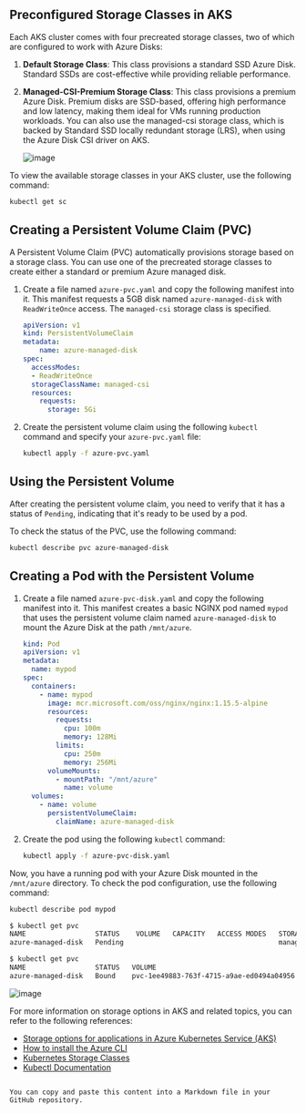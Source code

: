 
## Preconfigured Storage Classes in AKS

Each AKS cluster comes with four precreated storage classes, two of which are configured to work with Azure Disks:

1. **Default Storage Class**: This class provisions a standard SSD Azure Disk. Standard SSDs are cost-effective while providing reliable performance.

2. **Managed-CSI-Premium Storage Class**: This class provisions a premium Azure Disk. Premium disks are SSD-based, offering high performance and low latency, making them ideal for VMs running production workloads. You can also use the managed-csi storage class, which is backed by Standard SSD locally redundant storage (LRS), when using the Azure Disk CSI driver on AKS.

   ![image](https://github.com/discover-devops/kubernetes_workshop/assets/53135263/3f06bd22-1364-4187-9384-c5959c4f2886)


To view the available storage classes in your AKS cluster, use the following command:

```bash
kubectl get sc
```

## Creating a Persistent Volume Claim (PVC)

A Persistent Volume Claim (PVC) automatically provisions storage based on a storage class. You can use one of the precreated storage classes to create either a standard or premium Azure managed disk.

1. Create a file named `azure-pvc.yaml` and copy the following manifest into it. This manifest requests a 5GB disk named `azure-managed-disk` with `ReadWriteOnce` access. The `managed-csi` storage class is specified.

    ```yaml
    apiVersion: v1
    kind: PersistentVolumeClaim
    metadata:
        name: azure-managed-disk
    spec:
      accessModes:
      - ReadWriteOnce
      storageClassName: managed-csi
      resources:
        requests:
          storage: 5Gi
    ```

2. Create the persistent volume claim using the following `kubectl` command and specify your `azure-pvc.yaml` file:

    ```bash
    kubectl apply -f azure-pvc.yaml
    ```

## Using the Persistent Volume

After creating the persistent volume claim, you need to verify that it has a status of `Pending`, indicating that it's ready to be used by a pod.

To check the status of the PVC, use the following command:

```bash
kubectl describe pvc azure-managed-disk
```

## Creating a Pod with the Persistent Volume

1. Create a file named `azure-pvc-disk.yaml` and copy the following manifest into it. This manifest creates a basic NGINX pod named `mypod` that uses the persistent volume claim named `azure-managed-disk` to mount the Azure Disk at the path `/mnt/azure`.

    ```yaml
    kind: Pod
    apiVersion: v1
    metadata:
      name: mypod
    spec:
      containers:
        - name: mypod
          image: mcr.microsoft.com/oss/nginx/nginx:1.15.5-alpine
          resources:
            requests:
              cpu: 100m
              memory: 128Mi
            limits:
              cpu: 250m
              memory: 256Mi
          volumeMounts:
            - mountPath: "/mnt/azure"
              name: volume
      volumes:
        - name: volume
          persistentVolumeClaim:
            claimName: azure-managed-disk
    ```

2. Create the pod using the following `kubectl` command:

    ```bash
    kubectl apply -f azure-pvc-disk.yaml
    ```

Now, you have a running pod with your Azure Disk mounted in the `/mnt/azure` directory. To check the pod configuration, use the following command:

```bash
kubectl describe pod mypod
```
```bash
$ kubectl get pvc
NAME                 STATUS    VOLUME   CAPACITY   ACCESS MODES   STORAGECLASS   AGE
azure-managed-disk   Pending                                      managed-csi    13h

$ kubectl get pvc
NAME                 STATUS   VOLUME                                     CAPACITY   ACCESS MODES   STORAGECLASS   AGE
azure-managed-disk   Bound    pvc-1ee49883-763f-4715-a9ae-ed0494a04956   5Gi        RWO            managed-csi    13h

```

![image](https://github.com/discover-devops/kubernetes_workshop/assets/53135263/9e1ade4f-1804-4c72-bb67-d08bdb289a1b)



For more information on storage options in AKS and related topics, you can refer to the following references:

- [Storage options for applications in Azure Kubernetes Service (AKS)](https://learn.microsoft.com/en-us/azure/aks/concepts-storage)
- [How to install the Azure CLI](https://learn.microsoft.com/en-us/cli/azure/install-azure-cli)
- [Kubernetes Storage Classes](https://kubernetes.io/docs/concepts/storage/storage-classes)
- [Kubectl Documentation](https://kubernetes.io/docs/reference/generated/kubectl/kubectl-commands#apply)
```

You can copy and paste this content into a Markdown file in your GitHub repository.
